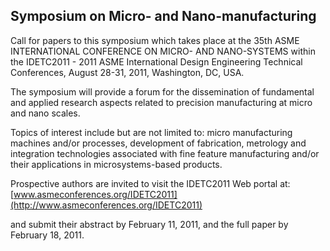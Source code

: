 ## Symposium on Micro- and Nano-manufacturing 

Call for papers to this symposium which takes place at the 35th ASME INTERNATIONAL CONFERENCE ON  MICRO- AND  NANO-SYSTEMS within the IDETC2011 - 2011 ASME International Design Engineering Technical Conferences, August 28-31, 2011, Washington, DC, USA.
<!--break-->
The symposium will provide a forum for the dissemination of fundamental and applied research aspects  related to precision manufacturing at micro and nano scales.  

Topics of interest include but are not limited to: micro manufacturing machines and/or processes,
development of fabrication, metrology and integration technologies associated with fine feature manufacturing and/or their applications in microsystems-based products.  
   
Prospective authors are invited to visit the IDETC2011 Web portal at: [www.asmeconferences.org/IDETC2011](http://www.asmeconferences.org/IDETC2011) 

and submit their abstract by February 11, 2011, and the full paper by February 18, 2011.